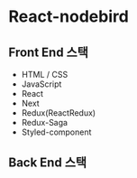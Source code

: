 # React-nodebird

## Front End 스택
* HTML / CSS
* JavaScript
* React
* Next
* Redux(ReactRedux)
* Redux-Saga
* Styled-component
## Back End 스택
